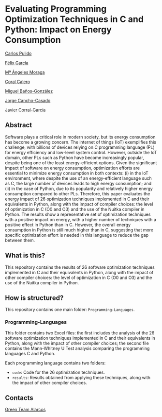 # Evaluating Programming Optimization Techniques in C and Python: Impact on Energy Consumption
[Carlos Pulido](https://orcid.org/0009-0008-8122-3500)  

[Félix García](https://orcid.org/0000-0001-6460-0353)

[Mª Ángeles Moraga](https://orcid.org/0000-0001-9165-7144)

[Coral Calero](https://orcid.org/0000-0003-0728-4176)

[Miguel Baños-González](https://orcid.org/0009-0000-5444-7631)

[Jorge Cancho-Casado](https://orcid.org/0009-0004-4501-4657)

[Javier Corral-García](https://orcid.org/0000-0002-4682-9389)


## Abstract
Software plays a critical role in modern society, but its energy consumption has become a growing concern. The internet of things (IoT) exemplifies this challenge, with billions of devices relying on C programming language (PL) for energy efficiency and low-level system control. However, outside the IoT domain, other PLs such as Python have become increasingly popular, despite being one of the least energy-efficient options. Given the significant impact of software on energy consumption, optimization efforts are essential to minimize energy consumption in both contexts: (i) in the IoT environment, where despite the use of an energy-efficient language such as C, the large number of devices leads to high energy consumption; and (ii) in the case of Python, due to its popularity and relatively higher energy consumption compared to other PLs. Therefore, this paper evaluates the energy impact of 26 optimization techniques implemented in C and their equivalents in Python, along with the impact of compiler choices: the level of optimization in C (O0 and O3) and the use of the Nuitka compiler in Python. The results show a representative set of optimization techniques with a positive impact on energy, with a higher number of techniques with a positive effect in Python than in C. However, the overall energy consumption in Python is still much higher than in C, suggesting that more specific optimization effort is needed in this language to reduce the gap between them.

## What is this?
This repository contains the results of 26 software optimization techniques implemented in C and their equivalents in Python, along with the impact of other compiler choices: the level of optimization in C (O0 and O3) and the use of the Nuitka compiler in Python.

## How is structured?
This repository contains one main folder: `Programming-Languages`.

### Programming-Languages
This folder contains two Excel files: the first includes the analysis of the 26 software optimization techniques implemented in C and their equivalents in Python, along with the impact of other compiler choices; the second file contains the Mann-Whitney U Test analysis comparing the programming languages C and Python.

Each programming language contains two folders:
   - `code`: Code for the 26 optimization techniques.  
   - `results`: Results obtained from applying these techniques, along with the impact of other compiler choices.

## Contacts
[Green Team Alarcos](https://greenteamalarcos.uclm.es/)
